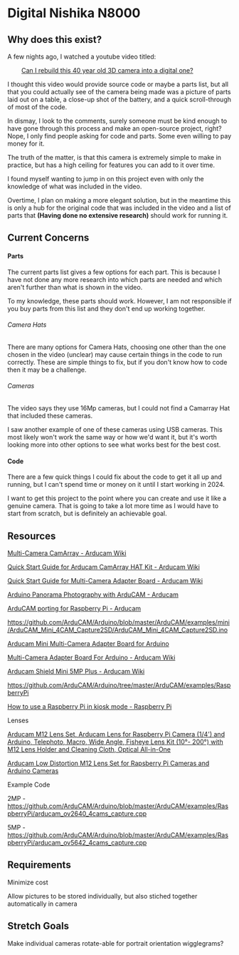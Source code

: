 # Digital Nishika N8000

## Why does this exist?

A few nights ago, I watched a youtube video titled:

        [Can I rebuild this 40 year old 3D camera into a digital one?](https://www.youtube.com/watch?v=_aofxbH0elo)

I thought this video would provide source code or maybe a parts list, but all that you could actually see of the camera being made was a picture of parts laid out on a table, a close-up shot of the battery, and a quick scroll-through of most of the code.

In dismay, I look to the comments, surely someone must be kind enough to have gone through this process and make an open-source project, right? Nope, I only find people asking for code and parts. Some even willing to pay money for it.

The truth of the matter, is that this camera is extremely simple to make in practice, but has a high ceiling for features you can add to it over time.

I found myself wanting to jump in on this project even with only the knowledge of what was included in the video.

Overtime, I plan on making a more elegant solution, but in the meantime this is only a hub for the original code that was included in the video and a list of parts that **(Having done no extensive research)** should work for running it.

## Current Concerns

#### Parts

The current parts list gives a few options for each part. This is because I have not done any more research into which parts are needed and which aren't further than what is shown in the video.

To my knowledge, these parts should work. However, I am not responsible if you buy parts from this list and they don't end up working together.

###### Camera Hats

There are many options for Camera Hats, choosing one other than the one chosen in the video (unclear) may cause certain things in the code to run correctly. These are simple things to fix, but if you don't know how to code then it may be a challenge.

###### Cameras

The video says they use 16Mp cameras, but I could not find a Camarray Hat that included these cameras.

I saw another example of one of these cameras using USB cameras. This most likely won't work the same way or how we'd want it, but it's worth looking more into other options to see what works best for the best cost.

#### Code

There are a few quick things I could fix about the code to get it all up and running, but I can't spend time or money on it until I start working in 2024.

I want to get this project to the point where you can create and use it like a genuine camera. That is going to take a lot more time as I would have to start from scratch, but is definitely an achievable goal.

## Resources

[Multi-Camera CamArray - Arducam Wiki](https://docs.arducam.com/Raspberry-Pi-Camera/Multi-Camera-CamArray/Multi-Camera-CamArray/)

[Quick Start Guide for Arducam CamArray HAT Kit - Arducam Wiki](https://docs.arducam.com/Raspberry-Pi-Camera/Multi-Camera-CamArray/quick-start/)

[Quick Start Guide for Multi-Camera Adapter Board - Arducam Wiki](https://docs.arducam.com/Raspberry-Pi-Camera/Multi-Camera-CamArray/Quick-Start-Guide-for-Multi-Adapter-Board/)

[Arduino Panorama Photography with ArduCAM - Arducam](https://www.arducam.com/arduino-panorama-photography-arducam/)

[ArduCAM porting for Raspberry Pi - Arducam](https://www.arducam.com/arducam-porting-raspberry-pi/)

https://github.com/ArduCAM/Arduino/blob/master/ArduCAM/examples/mini/ArduCAM_Mini_4CAM_Capture2SD/ArduCAM_Mini_4CAM_Capture2SD.ino

[Arducam Mini Multi-Camera Adapter Board for Arduino](https://www.uctronics.com/arducam-mini-multi-camera-adapter-board-for-arduino-raspberry-pi.html)

[Multi-Camera Adapter Board For Arduino - Arducam Wiki](https://docs.arducam.com/Arduino-SPI-camera/Legacy-SPI-camera/Multi-Camera-Adapter-Board-For-Arduino/)

[Arducam Shield Mini 5MP Plus - Arducam Wiki](https://docs.arducam.com/Arduino-SPI-camera/Legacy-SPI-camera/Hardware/Arducam-Shield-Mini-5MP-Plus/)

https://github.com/ArduCAM/Arduino/tree/master/ArduCAM/examples/RaspberryPi

[How to use a Raspberry Pi in kiosk mode - Raspberry Pi](https://www.raspberrypi.com/tutorials/how-to-use-a-raspberry-pi-in-kiosk-mode/)

Lenses

[Arducam M12 Lens Set, Arducam Lens for Raspberry Pi Camera (1/4&#039;) and Arduino, Telephoto, Macro, Wide Angle, Fisheye Lens Kit (10°- 200°) with M12 Lens Holder and Cleaning Cloth, Optical All-in-One](https://www.uctronics.com/lk001.html)

[Arducam Low Distortion M12 Lens Set for Rapsberry Pi Cameras and Arduino Cameras](https://www.uctronics.com/arducam-m12-lens-raspberry-pi-low-distortion.html)

Example Code

2MP - https://github.com/ArduCAM/Arduino/blob/master/ArduCAM/examples/RaspberryPi/arducam_ov2640_4cams_capture.cpp

5MP - https://github.com/ArduCAM/Arduino/blob/master/ArduCAM/examples/RaspberryPi/arducam_ov5642_4cams_capture.cpp

## Requirements

Minimize cost

Allow pictures to be stored individually, but also stiched together automatically in camera

## Stretch Goals

Make individual cameras rotate-able for portrait orientation wigglegrams?
